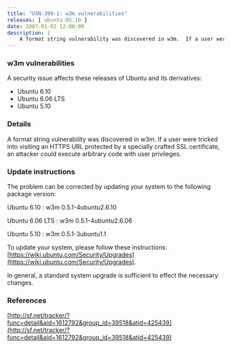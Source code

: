 ```yaml
---
title: "USN-399-1: w3m vulnerabilities"
releases: [ ubuntu-05.10 ]
date: 2007-01-02 12:00:00
description: |
    A format string vulnerability was discovered in w3m.  If a user were  tricked into visiting an HTTPS URL protected by a specially crafted SSL  certificate, an attacker could execute arbitrary code with user  privileges.
--- 
```

 
### w3m vulnerabilities

A security issue affects these releases of Ubuntu and its derivatives:

* Ubuntu 6.10
* Ubuntu 6.06 LTS
* Ubuntu 5.10

### Details

A format string vulnerability was discovered in w3m. If a user were tricked into visiting an HTTPS URL protected by a specially crafted SSL certificate, an attacker could execute arbitrary code with user privileges.

### Update instructions

The problem can be corrected by updating your system to the following package version:

Ubuntu 6.10
 : w3m <span>0.5.1-4ubuntu2.6.10</span>

Ubuntu 6.06 LTS
 : w3m <span>0.5.1-4ubuntu2.6.06</span>

Ubuntu 5.10
 : w3m <span>0.5.1-3ubuntu1.1</span>

To update your system, please follow these instructions: [https://wiki.ubuntu.com/Security/Upgrades](https://wiki.ubuntu.com/Security/Upgrades).

In general, a standard system upgrade is sufficient to effect the necessary changes.

### References

 [http://sf.net/tracker/?func=detail&aid=1612792&group_id=39518&atid=425439](http://sf.net/tracker/?func=detail&aid=1612792&group_id=39518&atid=425439)
 

